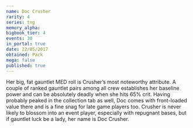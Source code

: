 ```yaml
---
name: Doc Crusher
rarity: 4
series: tng
memory_alpha:
bigbook_tier: 4
events: 30
in_portal: true
date: 22/05/2017
obtained: Pack
mega: false
published: true
---
```


Her big, fat gauntlet MED roll is Crusher’s most noteworthy attribute. A couple of ranked gauntlet pairs among all crew establishes her baseline power and can be absolutely deadly when she hits 65% crit. Having probably peaked in the collection tab as well, Doc comes with front-loaded value there and is a fine snag for late game players too. Crusher is never likely to blossom into an event player, especially with repugnant bases, but if gauntlet luck be a lady, her name is Doc Crusher.

